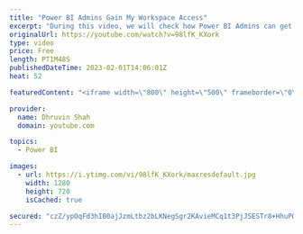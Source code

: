 ```yaml
---
title: "Power BI Admins Gain My Workspace Access"
excerpt: "During this video, we will check how Power BI Admins can get User's My Workspace Access. Power BI provides secure storage for user data in their \"My Workspaces\". By default, these workspaces are private and can only be shared with others if the owner has a Pro or Premium Per User license. However, in"
originalUrl: https://youtube.com/watch?v=98lfK_KXork
type: video
price: Free
length: PT1M48S
publishedDateTime: 2023-02-01T14:06:01Z
heat: 52

featuredContent: "<iframe width=\"800\" height=\"500\" frameborder=\"0\" src=\"https://www.youtube.com/embed/98lfK_KXork\" allow=\"accelerometer; autoplay; encrypted-media; gyroscope; picture-in-picture\" allowfullscreen></iframe>"

provider:
  name: Dhruvin Shah
  domain: youtube.com

topics:
  - Power BI

images:
  - url: https://i.ytimg.com/vi/98lfK_KXork/maxresdefault.jpg
    width: 1280
    height: 720
    isCached: true

secured: "czZ/ypOqFd3hIB0ajJzmLtbz2bLKNegSgr2KAvieMCq1t3PjJSESTr8+HhuPO3T83recG+NTs7y78eRkLBLN1h9n2T1A3YvCOQKhLlkCVGsloKlfhPIFT/+LtWOE9Auy6F+v2SuhlBgb0ai7Bcd38vu0nNidoF9f4JS9yxGucpM0HFGevNfXaLn7/wpJ+VnJETsgTrWwc89WfrZdmz0IouZu9JoEhQjDfJGbo2tBiONGcgTVuGIZg1XjuTI/lefMEpBfvEZ8RJhERjsmXYDlfRX4fRJUlmeDxddpqv+uWhptlVODXayUn1JOb7iF7IvouEQeQPqyddcpwQYrU3yiRGIWESAgDfZV5KE0HIGU3SkWWwXpyromcnIkZIG/GsBkakPb2Zy49qkvLIr80zwI89E1Q9LdwzA4+jUnqygfPvc=;eKojAvnBO0/U2tKRI2LNgg=="
---
```


